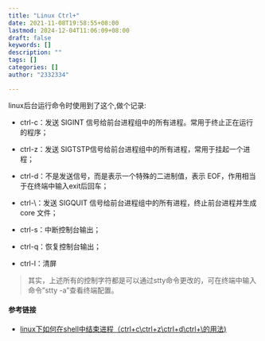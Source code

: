 ```yaml
---
title: "Linux Ctrl+"
date: 2021-11-08T19:58:55+08:00
lastmod: 2024-12-04T11:06:09+08:00
draft: false
keywords: []
description: ""
tags: []
categories: []
author: "2332334"

---
```

<!--more-->

<!--markdown-->linux后台运行命令时使用到了这个,做个记录:

+ ctrl-c：发送 SIGINT 信号给前台进程组中的所有进程。常用于终止正在运行的程序；

+ ctrl-z：发送 SIGTSTP信号给前台进程组中的所有进程，常用于挂起一个进程；

+ ctrl-d：不是发送信号，而是表示一个特殊的二进制值，表示 EOF，作用相当于在终端中输入exit后回车；

+ ctrl-\：发送 SIGQUIT 信号给前台进程组中的所有进程，终止前台进程并生成 core 文件；

+ ctrl-s：中断控制台输出；

+ ctrl-q：恢复控制台输出；

+ ctrl-l：清屏

>其实，上述所有的控制字符都是可以通过stty命令更改的，可在终端中输入命令”stty -a”查看终端配置。

#### 参考链接

+ [linux下如何在shell中结束进程（ctrl+c\ctrl+z\ctrl+d\ctrl+\的用法)](https://blog.csdn.net/LEON1741/article/details/78140639)

